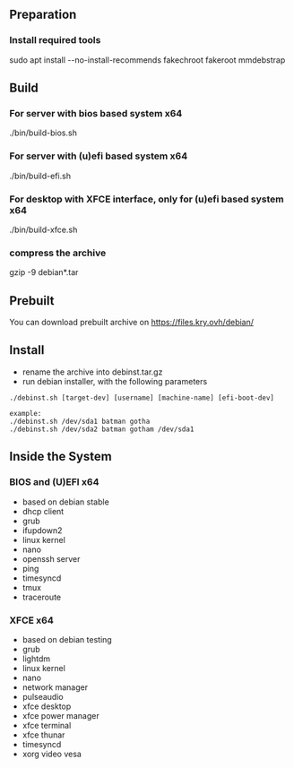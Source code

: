 ## Preparation
### Install required tools
sudo apt install --no-install-recommends fakechroot fakeroot mmdebstrap

## Build
### For server with bios based system x64
./bin/build-bios.sh

### For server with (u)efi based system x64
./bin/build-efi.sh

### For desktop with XFCE interface, only for (u)efi based system x64
./bin/build-xfce.sh

### compress the archive
gzip -9 debian*.tar

## Prebuilt
You can download prebuilt archive on https://files.kry.ovh/debian/

## Install

- rename the archive into debinst.tar.gz
- run debian installer, with the following parameters

```
./debinst.sh [target-dev] [username] [machine-name] [efi-boot-dev]

example:
./debinst.sh /dev/sda1 batman gotha
./debinst.sh /dev/sda2 batman gotham /dev/sda1
```

## Inside the System

### BIOS and (U)EFI x64
- based on debian stable
- dhcp client
- grub
- ifupdown2
- linux kernel
- nano
- openssh server
- ping
- timesyncd
- tmux
- traceroute

### XFCE x64
- based on debian testing
- grub
- lightdm
- linux kernel
- nano
- network manager
- pulseaudio
- xfce desktop
- xfce power manager
- xfce terminal
- xfce thunar
- timesyncd
- xorg video vesa